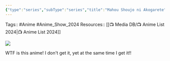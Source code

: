 ```yaml
---
{"type":"series","subType":"series","title":"Mahou Shoujo ni Akogarete","englishTitle":"Gushing over Magical Girls","year":2024,"dataSource":"MALAPI","url":"https://myanimelist.net/anime/54722/Mahou_Shoujo_ni_Akogarete","id":54722,"plot":null,"genres":["Action","Comedy","Fantasy","Girls Love","Ecchi"],"writer":null,"studio":["Asahi Production"],"episodes":13,"duration":"23 min per ep","onlineRating":7.54,"actors":null,"image":"https://cdn.myanimelist.net/images/anime/1525/139345.jpg","released":true,"streamingServices":["HIDIVE","Anime Digital Network","Aniplus TV","Bahamut Anime Crazy"],"airing":true,"airedFrom":"03/01/2024","airedTo":"27/03/2024","watched":false,"lastWatched":"","personalRating":0,"tags":["mediaDB/tv/series"],"status":"🟡 watching","dg-publish":true,"rating":"⭐","dateWatched":"2024-02-12","permalink":"/media-db/series/mahou-shoujo-ni-akogarete-2024/","dgPassFrontmatter":true,"noteIcon":"3","created":"2024-02-12T12:03:56.979+05:30","updated":"2024-02-12T12:05:48.742+05:30"}
---
```


Tags:: #Anime #Anime_Show_2024 
Resources:: [[📺 Media DB/📺 Anime List 2024\|📺 Anime List 2024]]

<img src="https://cdn.myanimelist.net/images/anime/1525/139345.jpg">

WTF is this anime! I don't get it, yet at the same time I get it!!